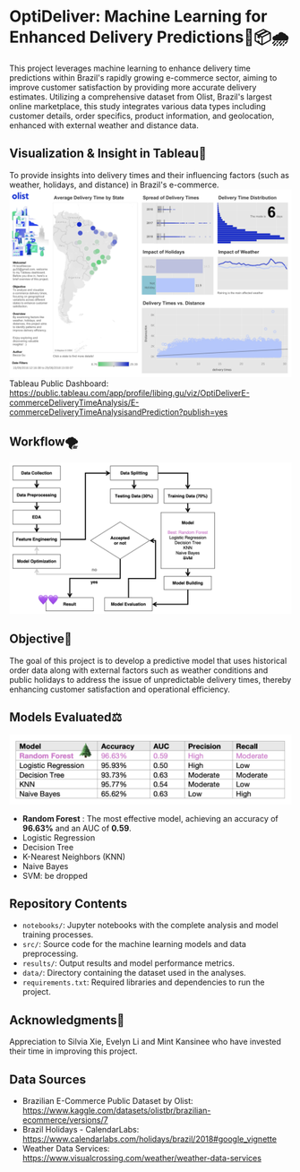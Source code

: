 # OptiDeliver: Machine Learning for Enhanced Delivery Predictions🚛📦🌧️ 
This project leverages machine learning to enhance delivery time predictions within Brazil's rapidly growing e-commerce sector, aiming to improve customer satisfaction by providing more accurate delivery estimates. Utilizing a comprehensive dataset from Olist, Brazil's largest online marketplace, this study integrates various data types including customer details, order specifics, product information, and geolocation, enhanced with external weather and distance data.

## Visualization & Insight in Tableau💐
To provide insights into delivery times and their influencing factors (such as weather, holidays, and distance) in Brazil's e-commerce.
![Tableau_2](Tableau_2.png)
Tableau Public Dashboard: https://public.tableau.com/app/profile/libing.gu/viz/OptiDeliverE-commerceDeliveryTimeAnalysis/E-commerceDeliveryTimeAnalysisandPrediction?publish=yes

## Workflow🌪️
![Workflow](Workflow.png)

## Objective🎯
The goal of this project is to develop a predictive model that uses historical order data along with external factors such as weather conditions and public holidays to address the issue of unpredictable delivery times, thereby enhancing customer satisfaction and operational efficiency.

## Models Evaluated⚖️
![result](result.png)
- **Random Forest** : The most effective model, achieving an accuracy of **96.63%** and an AUC of **0.59**.
- Logistic Regression
- Decision Tree
- K-Nearest Neighbors (KNN)
- Naive Bayes
- SVM: be dropped

## Repository Contents
- `notebooks/`: Jupyter notebooks with the complete analysis and model training processes.
- `src/`: Source code for the machine learning models and data preprocessing.
- `results/`: Output results and model performance metrics.
- `data/`: Directory containing the dataset used in the analyses.
- `requirements.txt`: Required libraries and dependencies to run the project.

## Acknowledgments🙏
Appreciation to Silvia Xie, Evelyn Li and Mint Kansinee who have invested their time in improving this project.

## Data Sources 
- Brazilian E-Commerce Public Dataset by Olist: https://www.kaggle.com/datasets/olistbr/brazilian-ecommerce/versions/7
- Brazil Holidays - CalendarLabs: https://www.calendarlabs.com/holidays/brazil/2018#google_vignette
- Weather Data Services: https://www.visualcrossing.com/weather/weather-data-services
